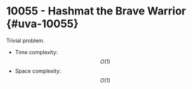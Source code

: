# 10055 - Hashmat the Brave Warrior {#uva-10055}

Trivial problem.
- Time complexity: $$O(1)$$
- Space complexity: $$O(1)$$
